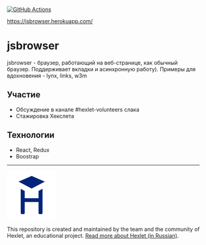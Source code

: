 [![GitHub Actions](https://github.com/Hexlet/jsbrowser/workflows/Node%20CI/badge.svg)](https://github.com/Hexlet/jsbrowser/actions/workflows/nodejs.yml)

https://jsbrowser.herokuapp.com/

# jsbrowser

jsbrowser - браузер, работающий на веб-странице, как обычный браузер. Поддерживает вкладки и асинхронную работу). Примеры для вдохновения - lynx, links, w3m

## Участие

* Обсуждение в канале #hexlet-volunteers слака
* Стажировка Хекслета

## Технологии

* React, Redux
* Boostrap

---

[![Hexlet Ltd. logo](https://raw.githubusercontent.com/Hexlet/assets/master/images/hexlet_logo128.png)](https://ru.hexlet.io/pages/about?utm_source=github&utm_medium=link&utm_campaign=exercises-javascript)

This repository is created and maintained by the team and the community of Hexlet, an educational project. [Read more about Hexlet (in Russian)](https://ru.hexlet.io/pages/about?utm_source=github&utm_medium=link&utm_campaign=exercises-javascript).
